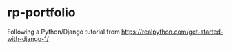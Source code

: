 # rp-portfolio
Following a Python/Django tutorial from https://realpython.com/get-started-with-django-1/
